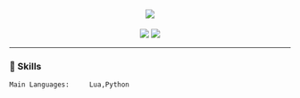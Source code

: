 <h1 align="center">
  <img src="https://readme-typing-svg.herokuapp.com?font=Fira+Code&size=28&pause=1000&color=00FFF7&center=true&vCenter=true&width=500&lines=HEY%2C+I'm+Yetazyyy.;LUA+%7C+PYTHON.;Creator+of+Yetazyyy.">
</h1>

<p align="center">
  <img src="https://img.shields.io/badge/Lua-roblox%20scripting-blue?style=for-the-badge&logo=lua&logoColor=white"/>
  <img src="https://img.shields.io/badge/Python-coding-yellow?style=for-the-badge&logo=python&logoColor=white"/>
</p>

---
### 🧠 Skills
```txt
Main Languages:     Lua,Python

